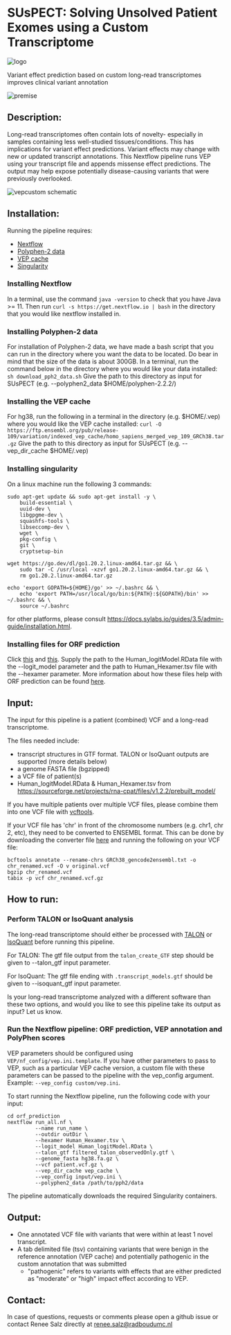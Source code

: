 # SUsPECT: Solving Unsolved Patient Exomes using a Custom Transcriptome
![logo](docs/LogoSUsPECT_whitebck.png)

Variant effect prediction based on custom long-read transcriptomes improves clinical variant annotation

![premise](docs/premise.png)

## Description:

 Long-read transcriptomes often contain lots of novelty- especially in samples containing less well-studied tissues/conditions. This has implications for variant effect predictions. Variant effects may change with new or updated transcript annotations. This Nextflow pipeline runs VEP using your transcript file and appends missense effect predictions. The output may help expose potentially disease-causing variants that were previously overlooked.

![vepcustom schematic](docs/pipeline.png)

## Installation:

Running the pipeline requires:
 - [Nextflow](https://www.nextflow.io)
 - [Polyphen-2 data](http://genetics.bwh.harvard.edu/pph2/dokuwiki/downloads)
 - [VEP cache](https://www.ensembl.org/info/docs/tools/vep/script/vep_cache.html)
 - [Singularity](https://sylabs.io/singularity/)

### Installing Nextflow
In a terminal, use the command ```java -version``` to check that you have Java >= 11. Then run ```curl -s https://get.nextflow.io | bash``` in the directory that you would like nextflow installed in.

### Installing Polyphen-2 data
For installation of Polyphen-2 data, we have made a bash script that you can run in the directory where you want the data to be located. Do bear in mind that the size of the data is about 300GB. In a terminal, run the command below in the directory where you would like your data installed:
```sh download_pph2_data.sh```
Give the path to this directory as input for SUsPECT (e.g. --polyphen2_data $HOME/polyphen-2.2.2/)

### Installing the VEP cache
For hg38, run the following in a terminal in the directory (e.g. $HOME/.vep) where you would like the VEP cache installed:
```curl -O https://ftp.ensembl.org/pub/release-109/variation/indexed_vep_cache/homo_sapiens_merged_vep_109_GRCh38.tar.gz```
Give the path to this directory as input for SUsPECT (e.g. --vep_dir_cache $HOME/.vep)

### Installing singularity
On a linux machine run the following 3 commands:
```
sudo apt-get update && sudo apt-get install -y \
    build-essential \
    uuid-dev \
    libgpgme-dev \
    squashfs-tools \
    libseccomp-dev \
    wget \
    pkg-config \
    git \
    cryptsetup-bin
    
wget https://go.dev/dl/go1.20.2.linux-amd64.tar.gz && \
    sudo tar -C /usr/local -xzvf go1.20.2.linux-amd64.tar.gz && \
    rm go1.20.2.linux-amd64.tar.gz
    
echo 'export GOPATH=${HOME}/go' >> ~/.bashrc && \
    echo 'export PATH=/usr/local/go/bin:${PATH}:${GOPATH}/bin' >> ~/.bashrc && \
    source ~/.bashrc
```
for other platforms, please consult https://docs.sylabs.io/guides/3.5/admin-guide/installation.html.

### Installing files for ORF prediction
Click [this](https://sourceforge.net/projects/rna-cpat/files/v1.2.2/prebuilt_model/Human_Hexamer.tsv/download) and [this](https://sourceforge.net/projects/rna-cpat/files/v1.2.2/prebuilt_model/Human_logitModel.RData/download).
Supply the path to the Human_logitModel.RData file with the --logit_model parameter and the path to Human_Hexamer.tsv file with the --hexamer parameter.
More information about how these files help with ORF prediction can be found [here](https://cpat.readthedocs.io/en/latest/).


## Input:

The input for this pipeline is a patient (combined) VCF and a long-read transcriptome. 

The files needed include:
- transcript structures in GTF format. TALON or IsoQuant outputs are supported (more details below)
- a genome FASTA file (bgzipped)
- a VCF file of patient(s)
- Human_logitModel.RData & Human_Hexamer.tsv from https://sourceforge.net/projects/rna-cpat/files/v1.2.2/prebuilt_model/

If you have multiple patients over multiple VCF files, please combine them into one VCF file with [vcftools](https://vcftools.github.io/perl_module.html#vcf-merge).

If your VCF file has 'chr' in front of the chromosome numbers (e.g. chr1, chr 2, etc), they need to be converted to ENSEMBL format. This can be done by downloading the converter file [here](https://github.com/dpryan79/ChromosomeMappings/blob/master/GRCh38_gencode2ensembl.txt) and running the following on your VCF file:
```
bcftools annotate --rename-chrs GRCh38_gencode2ensembl.txt -o chr_renamed.vcf -O v original.vcf
bgzip chr_renamed.vcf
tabix -p vcf chr_renamed.vcf.gz
```

## How to run:

### Perform TALON or IsoQuant analysis

The long-read transcriptome should either be processed with [TALON](https://github.com/mortazavilab/TALON) or [IsoQuant](https://github.com/ablab/IsoQuant) before running this pipeline. 

For TALON: The gtf file output from the ```talon_create_GTF``` step should be given to --talon_gtf input parameter.

For IsoQuant: The gtf file ending with ```.transcript_models.gtf``` should be given to --isoquant_gtf input parameter.

Is your long-read transcriptome analyzed with a different software than these two options, and would you like to see this pipeline take its output as input? Let us know.

### Run the Nextflow pipeline: ORF prediction, VEP annotation and PolyPhen scores

VEP parameters should be configured using `VEP/nf_config/vep.ini.template`. If you have other parameters to pass to VEP, such as a particular VEP cache version, a custom file with these parameters can be passed to the pipeline with the vep_config argument. Example: `--vep_config custom/vep.ini`.

To start running the Nextflow pipeline, run the following code with your input:

```
cd orf_prediction
nextflow run_all.nf \
         --name run_name \
         --outdir outDir \
         --hexamer Human_Hexamer.tsv \
         --logit_model Human_logitModel.RData \
         --talon_gtf filtered_talon_observedOnly.gtf \
         --genome_fasta hg38.fa.gz \
         --vcf patient.vcf.gz \
         --vep_dir_cache vep_cache \
         --vep_config input/vep.ini \
         --polyphen2_data /path/to/pph2/data
```

The pipeline automatically downloads the required Singularity containers.

## Output:

- One annotated VCF file with variants that were within at least 1 novel transcript.
- A tab delimited file (tsv) containing variants that were benign in the reference annotation (VEP cache) and potentially pathogenic in the custom annotation that was submitted
    - "pathogenic" refers to variants with effects that are either predicted as "moderate" or "high" impact effect according to VEP.

## Contact:

In case of questions, requests or comments please open a github issue or contact Renee Salz directly at renee.salz@radboudumc.nl
